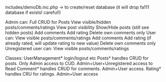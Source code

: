 includes/demoDb.inc.php -> to create/reset database (it will drop fa111 database if exists! careful!)

Admin can: 
    Full CRUD for Posts
    View visible/hidden posts/comments/ratings
    View post visibility
    Show/Hide posts (still see hidden posts)
    Add comments
    Add rating
    Delete own comments only
User can:
    View visible posts/comments/ratings
    Add comments
    Add rating (if already rated, will update rating to new value)
    Delete own comments only
Unregistered user can:
    View visible posts/comments/ratings


Classes: 
    UserManagement* login/logout etc
    Posts* handles CRUD for posts. Only Admin access to CUD. Admin+User+Unregistered access to Read
    Comment* handles CRUD for comments. Admin+User access. 
    Rating* handles CRU for ratings. Admin+User access